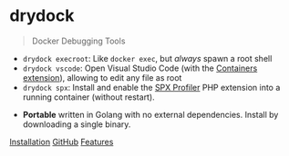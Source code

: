 # drydock

> Docker Debugging Tools

- `drydock execroot`: Like `docker exec`, but *always* spawn a root shell
- `drydock vscode`: Open Visual Studio Code (with the [Containers extension](https://aka.ms/vscode-remote/download/containers)),
  allowing to edit any file as root
- `drydock spx`: Install and enable the [SPX Profiler](https://github.com/NoiseByNorthwest/php-spx) PHP extension
  into a running container (without restart).

* **Portable** written in Golang with no external dependencies. Install by downloading a single binary.

[Installation](#installation)
[GitHub](https://github.com/sandstorm/drydock)
[Features](#documentation)
